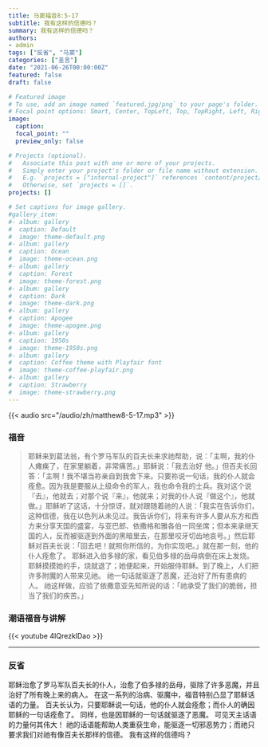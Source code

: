 ```yaml
---
title: 马窦福音8:5-17
subtitle: 我有这样的信德吗？
summary: 我有这样的信德吗？
authors:
- admin
tags: ["反省", "马窦"]
categories: ["圣言"]
date: "2021-06-26T00:00:00Z"
featured: false
draft: false

# Featured image
# To use, add an image named `featured.jpg/png` to your page's folder.
# Focal point options: Smart, Center, TopLeft, Top, TopRight, Left, Right, BottomLeft, Bottom, BottomRight
image:
  caption:
  focal_point: ""
  preview_only: false

# Projects (optional).
#   Associate this post with one or more of your projects.
#   Simply enter your project's folder or file name without extension.
#   E.g. `projects = ["internal-project"]` references `content/project/deep-learning/index.md`.
#   Otherwise, set `projects = []`.
projects: []

# Set captions for image gallery.
#gallery_item:
#- album: gallery
#  caption: Default
#  image: theme-default.png
#- album: gallery
#  caption: Ocean
#  image: theme-ocean.png
#- album: gallery
#  caption: Forest
#  image: theme-forest.png
#- album: gallery
#  caption: Dark
#  image: theme-dark.png
#- album: gallery
#  caption: Apogee
#  image: theme-apogee.png
#- album: gallery
#  caption: 1950s
#  image: theme-1950s.png
#- album: gallery
#  caption: Coffee theme with Playfair font
#  image: theme-coffee-playfair.png
#- album: gallery
#  caption: Strawberry
#  image: theme-strawberry.png
---
```


{{< audio src="/audio/zh/matthew8-5-17.mp3" >}}

### 福音
> 耶稣来到葛法翁，有个罗马军队的百夫长来求祂帮助，说：「主啊，我的仆人瘫痪了，在家里躺着，非常痛苦。」耶稣说：「我去治好 他。」但百夫长回答：「主啊！我不堪当祢亲自到我舍下来。只要祢说一句话，我的仆人就会痊愈。因为我是要服从上级命令的军人，我也命令我的士兵。我对这个说『去』，他就去；对那个说『来』，他就来；对我的仆人说『做这个』，他就做。」耶稣听了这话，十分惊讶，就对跟随着祂的人说：「我实在告诉你们，这种信德，我在以色列从未见过。我告诉你们，将来有许多人要从东方和西方来分享天国的盛宴，与亚巴郎、依撒格和雅各伯一同坐席；但本来承继天国的人，反而被驱逐到外面的黑暗里去，在那里咬牙切齿地哀号。」然后耶稣对百夫长说：「回去吧！就照你所信的，为你实现吧。」就在那一刻，他的仆人痊愈了。 耶稣进入伯多禄的家，看见伯多禄的岳母病倒在床上发烧。 耶稣摸摸她的手，烧就退了；她便起来，开始服侍耶稣。到了晚上，人们把许多附魔的人带来见祂。 祂一句话就驱逐了恶魔，还治好了所有患病的人。 祂这样做，应验了依撒意亚先知所说的话：「祂承受了我们的脆弱，担当了我们的疾苦。」


### 潮语福音与讲解
{{< youtube 4IQrezklDao >}}

---
### 反省
耶稣治愈了罗马军队百夫长的仆人，治愈了伯多禄的岳母，驱除了许多恶魔，并且治好了所有晚上来的病人。 在这一系列的治病、驱魔中，福音特别凸显了耶稣话语的力量。 百夫长认为，只要耶稣说一句话，他的仆人就会痊愈；而仆人的确因耶稣的一句话痊愈了。 同样，也是因耶稣的一句话就驱逐了恶魔。 可见天主话语的力量何其伟大！ 祂的话语能帮助人类重获生命，能驱逐一切邪恶势力；而祂只要求我们对祂有像百夫长那样的信德。 我有这样的信德吗？
